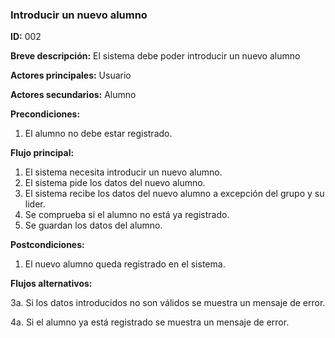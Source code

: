 ### **Introducir un nuevo alumno**

**ID:** 002

**Breve descripción:** El sistema debe poder introducir un nuevo alumno

**Actores principales:** Usuario

**Actores secundarios:** Alumno

**Precondiciones:**

 1. El alumno no debe estar registrado.

**Flujo principal:**

  1. El sistema necesita introducir un nuevo alumno.
  2. El sistema pide los datos del nuevo alumno.
  3. El sistema recibe los datos del nuevo alumno a excepción del grupo y su lider.
  4. Se comprueba si el alumno no está ya registrado.
  5. Se guardan los datos del alumno.

**Postcondiciones:**

  1. El nuevo alumno queda registrado en el sistema.

**Flujos alternativos:**
 
  3a. Si los datos introducidos no son válidos se muestra un mensaje de error.

  4a. Si el alumno ya está registrado se muestra un mensaje de error.
